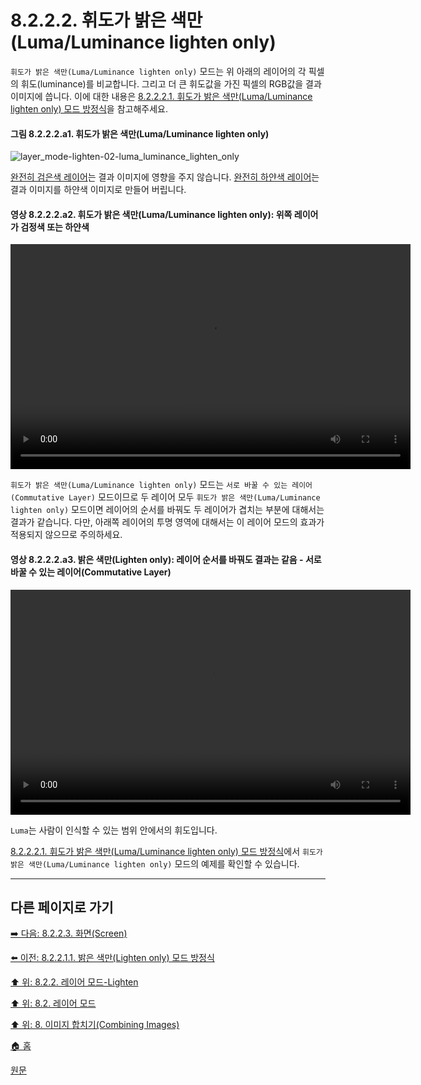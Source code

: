 # 8.2.2.2. 휘도가 밝은 색만(Luma/Luminance lighten only)
`휘도가 밝은 색만(Luma/Luminance lighten only)` 모드는 위 아래의 레이어의 각 픽셀의 휘도(luminance)를 비교합니다. 그리고 더 큰 휘도값을 가진 픽셀의 RGB값을 결과 이미지에 씁니다. 이에 대한 내용은 [8.2.2.2.1. 휘도가 밝은 색만(Luma/Luminance lighten only) 모드 방정식](./08-02-02-02-01-00-equation.md)을 참고해주세요.

#### 그림 8.2.2.2.a1. 휘도가 밝은 색만(Luma/Luminance lighten only)
![layer_mode-lighten-02-luma_luminance_lighten_only](https://github.com/wonder13662/gimp/assets/15767104/dd263715-e508-42e1-a75f-3781b744faa7)

[완전히 검은색 레이어](./08-02-02-02-01-00-equation.md#08-02-02-02-01-00-s2-03)는 결과 이미지에 영향을 주지 않습니다. [완전히 하얀색 레이어](./08-02-02-02-01-00-equation.md#08-02-02-02-01-00-s2-04)는 결과 이미지를 하얀색 이미지로 만들어 버립니다. 

#### 영상 8.2.2.2.a2. 휘도가 밝은 색만(Luma/Luminance lighten only): 위쪽 레이어가 검정색 또는 하얀색
<video controls="controls" width="640" height="360" src="https://github.com/wonder13662/gimp/assets/15767104/79601a9a-5922-4e58-8d3a-d020fd08eefb"></video>

`휘도가 밝은 색만(Luma/Luminance lighten only)` 모드는 `서로 바꿀 수 있는 레이어(Commutative Layer)` 모드이므로 두 레이어 모두 `휘도가 밝은 색만(Luma/Luminance lighten only)` 모드이면 레이어의 순서를 바꿔도 두 레이어가 겹치는 부분에 대해서는 결과가 같습니다. 다만, 아래쪽 레이어의 투명 영역에 대해서는 이 레이어 모드의 효과가 적용되지 않으므로 주의하세요.

#### 영상 8.2.2.2.a3. 밝은 색만(Lighten only): 레이어 순서를 바꿔도 결과는 같음 - 서로 바꿀 수 있는 레이어(Commutative Layer)
<video controls="controls" width="640" height="360" src="https://github.com/wonder13662/gimp/assets/15767104/61ae966e-78f3-4583-952f-4cc88238759a"></video>

`Luma`는 사람이 인식할 수 있는 범위 안에서의 휘도입니다.

[8.2.2.2.1. 휘도가 밝은 색만(Luma/Luminance lighten only) 모드 방정식](./08-02-02-02-01-00-equation.md)에서 `휘도가 밝은 색만(Luma/Luminance lighten only)` 모드의 예제를 확인할 수 있습니다.

***

## 다른 페이지로 가기
[➡️ 다음: 8.2.2.3. 화면(Screen)](./08-02-02-03-00-screen.md)

[⬅️ 이전: 8.2.2.1.1. 밝은 색만(Lighten only) 모드 방정식](./08-02-02-01-01-equation.md)

[⬆️ 위: 8.2.2. 레이어 모드-Lighten](./08-02-02-00-lighten-layer-mode.md)

[⬆️ 위: 8.2. 레이어 모드](./08-02-00-layer-modes.md)

[⬆️ 위: 8. 이미지 합치기(Combining Images)](./08-00-combining-images.md)

[🏠 홈](./00-home.md)

[원문](https://docs.gimp.org/2.10/ko/layer-mode-group-lighten.html#layer-mode-luma-luminance-lighten-only)
